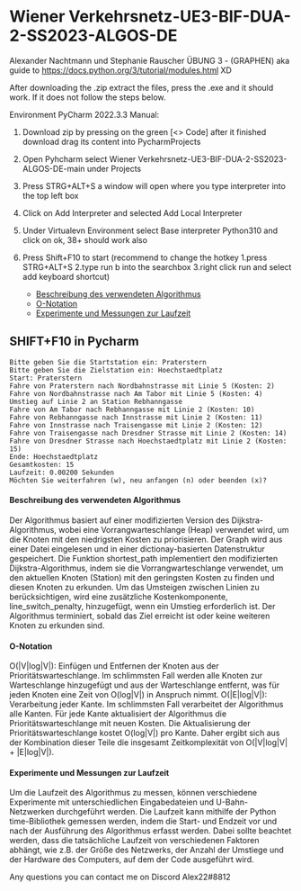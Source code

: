 


# Wiener Verkehrsnetz-UE3-BIF-DUA-2-SS2023-ALGOS-DE

Alexander Nachtmann und Stephanie Rauscher  ÜBUNG 3 - (GRAPHEN) aka guide to https://docs.python.org/3/tutorial/modules.html XD

After downloading the .zip extract the files, press the .exe and it should work. If it does not follow the steps below.

Environment PyCharm 2022.3.3 Manual:

1. Download zip by pressing on the green [<> Code] after it finished download drag its content into PycharmProjects
2. Open Pyhcharm select Wiener Verkehrsnetz-UE3-BIF-DUA-2-SS2023-ALGOS-DE-main under Projects
3. Press STRG+ALT+S a window will open where you type interpreter into the top left box
4. Click on Add Interpreter and selected Add Local Interpreter
5. Under Virtualevn Environment select Base interpreter Python310 and click on ok, 38+ should work also
8. Press Shift+F10 to start (recommend to change the hotkey 1.press STRG+ALT+S 2.type run b into the searchbox 3.right click run and select add keyboard shortcut)

    - [Beschreibung des verwendeten Algorithmus](#Beschreibung-des-verwendeten-Algorithmus)
    - [O-Notation](#O-Notation)
    - [Experimente und Messungen zur Laufzeit](#Experimente-und-Messungen-zur-Laufzeit)
  
## SHIFT+F10 in Pycharm  
```
Bitte geben Sie die Startstation ein: Praterstern
Bitte geben Sie die Zielstation ein: Hoechstaedtplatz
Start: Praterstern
Fahre von Praterstern nach Nordbahnstrasse mit Linie 5 (Kosten: 2)
Fahre von Nordbahnstrasse nach Am Tabor mit Linie 5 (Kosten: 4)
Umstieg auf Linie 2 an Station Rebhanngasse
Fahre von Am Tabor nach Rebhanngasse mit Linie 2 (Kosten: 10)
Fahre von Rebhanngasse nach Innstrasse mit Linie 2 (Kosten: 11)
Fahre von Innstrasse nach Traisengasse mit Linie 2 (Kosten: 12)
Fahre von Traisengasse nach Dresdner Strasse mit Linie 2 (Kosten: 14)
Fahre von Dresdner Strasse nach Hoechstaedtplatz mit Linie 2 (Kosten: 15)
Ende: Hoechstaedtplatz
Gesamtkosten: 15
Laufzeit: 0.00200 Sekunden
Möchten Sie weiterfahren (w), neu anfangen (n) oder beenden (x)? 

```  

#### Beschreibung des verwendeten Algorithmus
Der Algorithmus basiert auf einer modifizierten Version des Dijkstra-Algorithmus, wobei eine Vorrangwarteschlange (Heap) verwendet wird, um die Knoten mit den niedrigsten Kosten zu priorisieren. Der Graph wird aus einer Datei eingelesen und in einer dictionay-basierten Datenstruktur gespeichert. Die Funktion shortest_path implementiert den modifizierten Dijkstra-Algorithmus, indem sie die Vorrangwarteschlange verwendet, um den aktuellen Knoten (Station) mit den geringsten Kosten zu finden und diesen Knoten zu erkunden. Um das Umsteigen zwischen Linien zu berücksichtigen, wird eine zusätzliche Kostenkomponente, line_switch_penalty, hinzugefügt, wenn ein Umstieg erforderlich ist. Der Algorithmus terminiert, sobald das Ziel erreicht ist oder keine weiteren Knoten zu erkunden sind.
#### O-Notation
 O(|V|log|V|): 
Einfügen und Entfernen der Knoten aus der Prioritätswarteschlange. Im schlimmsten Fall werden alle Knoten zur Warteschlange hinzugefügt und aus der Warteschlange entfernt, was für jeden Knoten eine Zeit von O(log|V|) in Anspruch nimmt.
O(|E|log|V|):
 Verarbeitung jeder Kante. Im schlimmsten Fall verarbeitet der Algorithmus alle Kanten. Für jede Kante aktualisiert der Algorithmus die Prioritätswarteschlange mit neuen Kosten. Die Aktualisierung der Prioritätswarteschlange kostet O(log|V|) pro Kante.
Daher ergibt sich aus der Kombination dieser Teile die insgesamt Zeitkomplexität von O(|V|log|V| + |E|log|V|).
#### Experimente und Messungen zur Laufzeit
Um die Laufzeit des Algorithmus zu messen, können verschiedene Experimente mit unterschiedlichen Eingabedateien und U-Bahn-Netzwerken durchgeführt werden. Die Laufzeit kann mithilfe der Python time-Bibliothek gemessen werden, indem die Start- und Endzeit vor und nach der Ausführung des Algorithmus erfasst werden. Dabei sollte beachtet werden, dass die tatsächliche Laufzeit von verschiedenen Faktoren abhängt, wie z.B. der Größe des Netzwerks, der Anzahl der Umstiege und der Hardware des Computers, auf dem der Code ausgeführt wird.

Any questions you can contact me on Discord Alex22#8812


